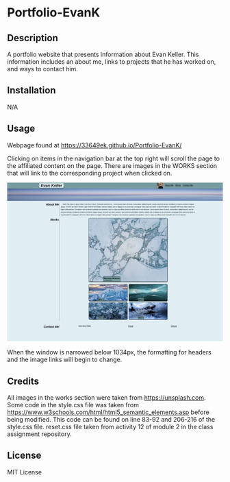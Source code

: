 # Portfolio-EvanK

## Description

A portfolio website that presents information about Evan Keller. This information includes an about me, links to projects that he has worked on, and ways to contact him.

## Installation

N/A

## Usage

Webpage found at https://33649ek.github.io/Portfolio-EvanK/

Clicking on items in the navigation bar at the top right will scroll the page to the affiliated content on the page. There are images in the WORKS section that will link to the corresponding project when clicked on.

![image of webpage](assets/images/portfolio-webpage.png)

When the window is narrowed below 1034px, the formatting for headers and the image links will begin to change.
## Credits

All images in the works section were taken from https://unsplash.com. Some code in the style.css file was taken from https://www.w3schools.com/html/html5_semantic_elements.asp before being modified. This code can be found on line 83-92 and 206-216 of the style.css file. reset.css file taken from activity 12 of module 2 in the class assignment repository.

## License

MIT License